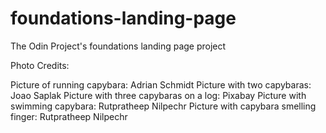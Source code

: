 # foundations-landing-page
The Odin Project's foundations landing page project

Photo Credits:

Picture of running capybara: Adrian Schmidt
Picture with two capybaras: Joao Saplak
Picture with three capybaras on a log: Pixabay
Picture with swimming capybara: Rutpratheep Nilpechr
Picture with capybara smelling finger: Rutpratheep Nilpechr


